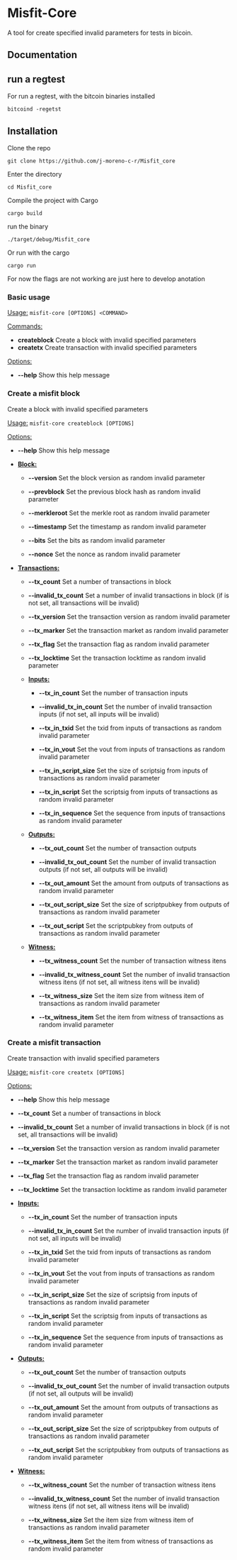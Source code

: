 # Misfit-Core

A tool for create specified invalid parameters for tests in bicoin.

## Documentation

## run a regtest
For run a regtest, with the bitcoin binaries installed
```b
bitcoind -regetst
```
## Installation
Clone the repo
```b
git clone https://github.com/j-moreno-c-r/Misfit_core
```
Enter the directory
```b
cd Misfit_core
```
Compile the project with Cargo
```b
cargo build 
```
run the binary 
```b
./target/debug/Misfit_core 
```
Or run with the cargo 
```b
cargo run
```
For now the flags are not working are just here to develop anotation 

### Basic usage

<u>Usage:</u> `misfit-core [OPTIONS] <COMMAND>`

<u>Commands:</u>
- <b>createblock</b> Create a block with invalid specified parameters
- <b>createtx</b> Create transaction with invalid specified parameters

<u>Options:</u>
- <b>--help</b> Show this help message

### Create a misfit block

Create a block with invalid specified parameters

<u>Usage:</u> `misfit-core createblock [OPTIONS]`

<u>Options:</u>
- <b>--help</b> Show this help message

- <u><b>Block:</b></u>
  - <b>--version</b> Set the block version as random invalid parameter

  - <b>--prevblock</b> Set the previous block hash as random invalid parameter

  - <b>--merkleroot</b> Set the merkle root as random invalid parameter

  - <b>--timestamp</b> Set the timestamp as random invalid parameter

  - <b>--bits</b> Set the bits as random invalid parameter

  - <b>--nonce</b> Set the nonce as random invalid parameter

  
- <u><b>Transactions:</b></u>
  - <b>--tx_count</b> Set a number of transactions in block
  
  - <b>--invalid_tx_count</b> Set a number of invalid transactions in block (if is not set, all transactions will be invalid)
  
  - <b>--tx_version</b> Set the transaction version as random invalid parameter
  
  - <b>--tx_marker</b> Set the transaction market as random invalid parameter
  
  - <b>--tx_flag</b> Set the transaction flag as random invalid parameter
  
  - <b>--tx_locktime</b> Set the transaction locktime as random invalid parameter
  
  - <u><b>Inputs:</b></u>
    - <b>--tx_in_count</b> Set the number of transaction inputs
    
    - <b>--invalid_tx_in_count</b> Set the number of invalid transaction inputs (if not set, all inputs will be invalid)
    
    - <b>--tx_in_txid</b> Set the txid from inputs of transactions as random invalid parameter
    
    - <b>--tx_in_vout</b> Set the vout from inputs of transactions as random invalid parameter
    
    - <b>--tx_in_script_size</b> Set the size of scriptsig from inputs of transactions as random invalid parameter
    
    - <b>--tx_in_script</b> Set the scriptsig from inputs of transactions as random invalid parameter
    
    - <b>--tx_in_sequence</b> Set the sequence from inputs of transactions as random invalid parameter
  
  - <u><b>Outputs:</b></u>
    - <b>--tx_out_count</b> Set the number of transaction outputs
    
    - <b>--invalid_tx_out_count</b> Set the number of invalid transaction outputs (if not set, all outputs will be invalid)
    
    - <b>--tx_out_amount</b> Set the amount from outputs of transactions as random invalid parameter
    
    - <b>--tx_out_script_size</b> Set the size of scriptpubkey from outputs of transactions as random invalid parameter
    
    - <b>--tx_out_script</b> Set the scriptpubkey from outputs of transactions as random invalid parameter
  
  - <u><b>Witness:</b></u>
    - <b>--tx_witness_count</b> Set the number of transaction witness itens
    
    - <b>--invalid_tx_witness_count</b> Set the number of invalid transaction witness itens (if not set, all witness itens will be invalid)
    
    - <b>--tx_witness_size</b> Set the item size from witness item of transactions as random invalid parameter
    
    - <b>--tx_witness_item</b> Set the item from witness of transactions as random invalid parameter

### Create a misfit transaction

Create transaction with invalid specified parameters

<u>Usage:</u> `misfit-core createtx [OPTIONS]`

<u>Options:</u>
- <b>--help</b> Show this help message

- <b>--tx_count</b> Set a number of transactions in block
  
- <b>--invalid_tx_count</b> Set a number of invalid transactions in block (if is not set, all transactions will be invalid)

- <b>--tx_version</b> Set the transaction version as random invalid parameter

- <b>--tx_marker</b> Set the transaction market as random invalid parameter

- <b>--tx_flag</b> Set the transaction flag as random invalid parameter

- <b>--tx_locktime</b> Set the transaction locktime as random invalid parameter

- <u><b>Inputs:</b></u>
  - <b>--tx_in_count</b> Set the number of transaction inputs
  
  - <b>--invalid_tx_in_count</b> Set the number of invalid transaction inputs (if not set, all inputs will be invalid)
  
  - <b>--tx_in_txid</b> Set the txid from inputs of transactions as random invalid parameter
  
  - <b>--tx_in_vout</b> Set the vout from inputs of transactions as random invalid parameter
  
  - <b>--tx_in_script_size</b> Set the size of scriptsig from inputs of transactions as random invalid parameter
  
  - <b>--tx_in_script</b> Set the scriptsig from inputs of transactions as random invalid parameter
  
  - <b>--tx_in_sequence</b> Set the sequence from inputs of transactions as random invalid parameter

- <u><b>Outputs:</b></u>
  - <b>--tx_out_count</b> Set the number of transaction outputs
  
  - <b>--invalid_tx_out_count</b> Set the number of invalid transaction outputs (if not set, all outputs will be invalid)
  
  - <b>--tx_out_amount</b> Set the amount from outputs of transactions as random invalid parameter
  
  - <b>--tx_out_script_size</b> Set the size of scriptpubkey from outputs of transactions as random invalid parameter
  
  - <b>--tx_out_script</b> Set the scriptpubkey from outputs of transactions as random invalid parameter

- <u><b>Witness:</b></u>
  - <b>--tx_witness_count</b> Set the number of transaction witness itens
  
  - <b>--invalid_tx_witness_count</b> Set the number of invalid transaction witness itens (if not set, all witness itens will be invalid)
  
  - <b>--tx_witness_size</b> Set the item size from witness item of transactions as random invalid parameter
  
  - <b>--tx_witness_item</b> Set the item from witness of transactions as random invalid parameter